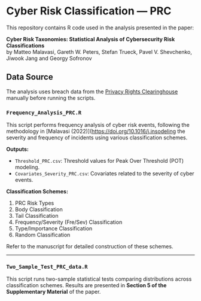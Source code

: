 
# Cyber Risk Classification — PRC

This repository contains R code used in the analysis presented in the paper:

**Cyber Risk Taxonomies: Statistical Analysis of Cybersecurity Risk Classifications**  
by Matteo Malavasi, Gareth W. Peters, Stefan Trueck, Pavel V. Shevchenko, Jiwook Jang and Georgy Sofronov


## Data Source

The analysis uses breach data from the [Privacy Rights Clearinghouse](https://privacyrights.org/data-breaches) manually before running the scripts.




### `Frequency_Analysis_PRC.R`
This script performs frequency analysis of cyber risk events, following the methodology in [Malavasi (2022)](https://doi.org/10.1016/j.insodeling the severity and frequency of incidents using various classification schemes.

**Outputs:**
- `Threshold_PRC.csv`: Threshold values for Peak Over Threshold (POT) modeling.
- `Covariates_Severity_PRC.csv`: Covariates related to the severity of cyber events.

**Classification Schemes:**
1. PRC Risk Types  
2. Body Classification  
3. Tail Classification  
4. Frequency/Severity (Fre/Sev) Classification  
5. Type/Importance Classification  
6. Random Classification  

Refer to the manuscript for detailed construction of these schemes.

---

### `Two_Sample_Test_PRC_data.R`
This script runs two-sample statistical tests comparing distributions across classification schemes. Results are presented in **Section 5 of the Supplementary Material** of the paper.




   
